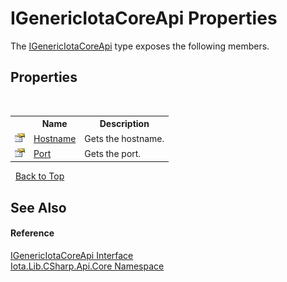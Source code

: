 # IGenericIotaCoreApi Properties
 

The <a href="T_Iota_Lib_CSharp_Api_Core_IGenericIotaCoreApi">IGenericIotaCoreApi</a> type exposes the following members.


## Properties
&nbsp;<table><tr><th></th><th>Name</th><th>Description</th></tr><tr><td>![Public property](media/pubproperty.gif "Public property")</td><td><a href="P_Iota_Lib_CSharp_Api_Core_IGenericIotaCoreApi_Hostname">Hostname</a></td><td>
Gets the hostname.</td></tr><tr><td>![Public property](media/pubproperty.gif "Public property")</td><td><a href="P_Iota_Lib_CSharp_Api_Core_IGenericIotaCoreApi_Port">Port</a></td><td>
Gets the port.</td></tr></table>&nbsp;
<a href="#igenericiotacoreapi-properties">Back to Top</a>

## See Also


#### Reference
<a href="T_Iota_Lib_CSharp_Api_Core_IGenericIotaCoreApi">IGenericIotaCoreApi Interface</a><br /><a href="N_Iota_Lib_CSharp_Api_Core">Iota.Lib.CSharp.Api.Core Namespace</a><br />